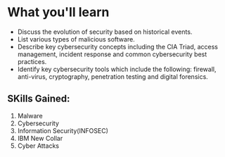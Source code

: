 # What you'll learn
- Discuss the evolution of security based on historical events.  
- List various types of malicious software.  
- Describe key cybersecurity concepts including the CIA Triad, access management, incident response and common cybersecurity best practices.  
- Identify key cybersecurity tools which include the following:  firewall, anti-virus, cryptography, penetration testing and digital forensics.

## SKills Gained:
1. Malware
2. Cybersecurity
3. Information Security(INFOSEC)
4. IBM New Collar
5. Cyber Attacks

